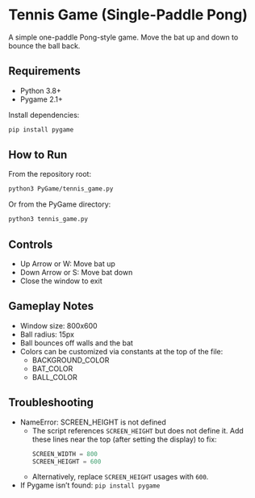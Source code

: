 # Tennis Game (Single-Paddle Pong)

A simple one-paddle Pong-style game. Move the bat up and down to bounce the ball back.

## Requirements
- Python 3.8+
- Pygame 2.1+

Install dependencies:
```bash
pip install pygame
```

## How to Run
From the repository root:
```bash
python3 PyGame/tennis_game.py
```

Or from the PyGame directory:
```bash
python3 tennis_game.py
```

## Controls
- Up Arrow or W: Move bat up
- Down Arrow or S: Move bat down
- Close the window to exit

## Gameplay Notes
- Window size: 800x600
- Ball radius: 15px
- Ball bounces off walls and the bat
- Colors can be customized via constants at the top of the file:
  - BACKGROUND_COLOR
  - BAT_COLOR
  - BALL_COLOR

## Troubleshooting
- NameError: SCREEN_HEIGHT is not defined
  - The script references `SCREEN_HEIGHT` but does not define it. Add these lines near the top (after setting the display) to fix:
    ```python
    SCREEN_WIDTH = 800
    SCREEN_HEIGHT = 600
    ```
  - Alternatively, replace `SCREEN_HEIGHT` usages with `600`.
- If Pygame isn’t found: `pip install pygame`